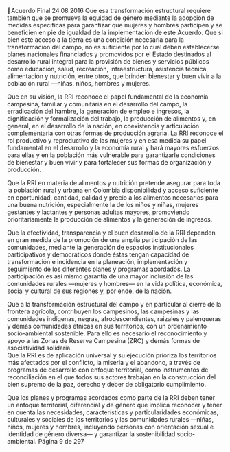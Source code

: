 Acuerdo Final 
24.08.2016 
Que esa transformación estructural requiere también que se promueva la equidad de género mediante la 
adopción de medidas específicas para garantizar que mujeres y hombres participen y se beneficien en pie 
de igualdad de la implementación de este Acuerdo. 
Que si bien este acceso a la tierra es una condición necesaria para la transformación del campo, no es 
suficiente  por  lo  cual  deben  establecerse  planes  nacionales  financiados  y  promovidos  por  el  Estado 
destinados al desarrollo rural integral para la provisión de bienes y servicios públicos como educación, 
salud, recreación, infraestructura, asistencia técnica, alimentación y nutrición, entre otros, que brinden 
bienestar y buen vivir a la población rural —niñas, niños, hombres y mujeres. 
 
Que en su visión, la RRI reconoce el papel fundamental de la economía campesina, familiar y comunitaria 
en el desarrollo del campo, la erradicación del hambre, la generación de empleo e ingresos, la dignificación 
y formalización del trabajo, la producción de alimentos y, en general, en el desarrollo de la nación, en 
coexistencia y articulación complementaria con otras formas de producción agraria. La RRI reconoce el 
rol productivo y reproductivo de las mujeres y en esa medida su papel fundamental en el desarrollo y 
la economía rural y hará mayores esfuerzos para ellas y en la población más vulnerable para garantizarle 
condiciones de bienestar y buen vivir y para fortalecer sus formas de organización y producción.  
 
Que la RRI en materia de alimentos y nutrición pretende asegurar para toda la población rural y urbana 
en Colombia disponibilidad y acceso suficiente en oportunidad, cantidad, calidad y precio a los alimentos 
necesarios para una buena nutrición, especialmente la de los niños y niñas, mujeres gestantes y lactantes 
y personas adultas mayores, promoviendo prioritariamente la producción de alimentos y la generación 
de ingresos.  
 
Que la efectividad, transparencia y el buen desarrollo de la RRI dependen en gran medida de la promoción 
de  una  amplia  participación  de  las  comunidades,  mediante  la  generación  de  espacios  institucionales 
participativos  y  democráticos  donde  éstas  tengan  capacidad  de  transformación  e  incidencia  en  la 
planeación,  implementación  y  seguimiento  de  los  diferentes  planes  y  programas  acordados.  La 
participación  es  así  mismo  garantía  de  una  mayor  inclusión  de  las  comunidades  rurales  —mujeres  y 
hombres— en la vida política, económica, social y cultural de sus regiones y, por ende, de la nación.  
 
Que a la transformación estructural del campo y en particular al cierre de la frontera agrícola, contribuyen 
los  campesinos,  las  campesinas  y  las  comunidades  indígenas,  negras,  afrodescendientes,  raizales  y 
palenqueras  y  demás  comunidades  étnicas  en  sus  territorios,  con  un  ordenamiento  socio-ambiental 
sostenible. Para ello es necesario el reconocimiento y apoyo a las Zonas de Reserva Campesina (ZRC) y 
demás formas de asociatividad solidaria.  
Que la RRI es de aplicación universal y su ejecución prioriza los territorios más afectados por el conflicto, 
la miseria y el abandono, a través de programas de desarrollo con enfoque territorial, como instrumentos 
de  reconciliación  en  el  que  todos  sus  actores  trabajan  en  la  construcción  del  bien  supremo  de  la  paz, 
derecho y deber de obligatorio cumplimiento.  
 
Que los planes y programas acordados como parte de la RRI deben tener un enfoque territorial, diferencial 
y de género que implica reconocer y tener en cuenta las necesidades, características y particularidades 
económicas, culturales y sociales de los territorios y las comunidades rurales —niñas, niños, mujeres y 
hombres,  incluyendo  personas  con  orientación  sexual  e  identidad  de  género  diversa—  y  garantizar  la 
sostenibilidad socio-ambiental. 
Página 9 de 297 
 

